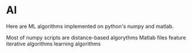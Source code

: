 # AI

Here are ML algorithms implemented on python's numpy and matlab.

Most of numpy scripts are distance-based algorythms
Matlab files feature iterative algorithms learning algorithms

